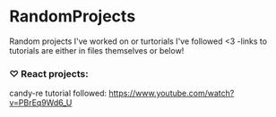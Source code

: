 # RandomProjects

Random projects I've worked on or turtorials I've followed <3
-links to tutorials are either in files themselves or below!


### ♡ React projects:
candy-re tutorial followed: https://www.youtube.com/watch?v=PBrEq9Wd6_U
